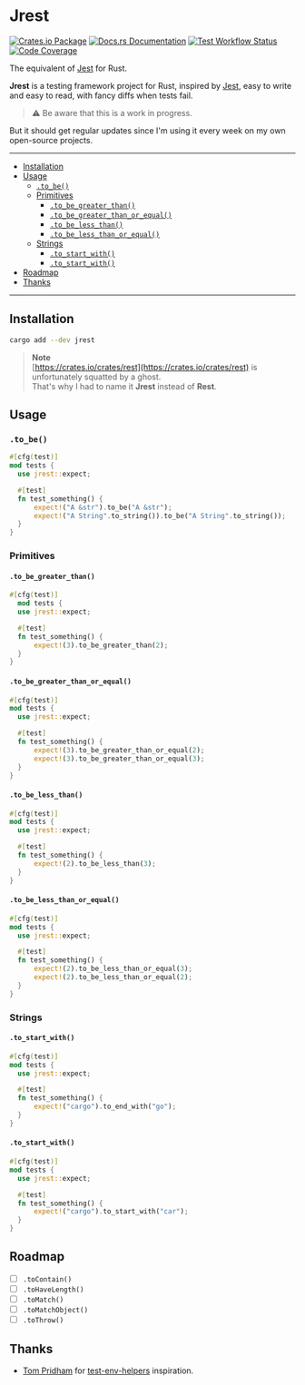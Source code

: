 # Jrest

[![Crates.io Package](https://img.shields.io/crates/v/jrest?style=flat-square)](https://crates.io/crates/jrest)
[![Docs.rs Documentation](https://img.shields.io/docsrs/jrest/latest?style=flat-square)](https://docs.rs/jrest/latest/jrest)
[![Test Workflow Status](https://img.shields.io/github/actions/workflow/status/ivangabriele/jrest/test.yml?label=Tests&style=flat-square)](https://github.com/ivangabriele/jrest/actions?query=branch%3Amain+workflow%3ATest++)
[![Code Coverage](https://img.shields.io/codecov/c/github/ivangabriele/jrest/main?style=flat-square)](https://app.codecov.io/github/ivangabriele/jrest)

The equivalent of [Jest](https://jestjs.io) for Rust.

**Jrest** is a testing framework project for Rust, inspired by [Jest](https://jestjs.io),
easy to write and easy to read, with fancy diffs when tests fail.

> ⚠️ Be aware that this is a work in progress.
 
But it should get regular updates since I'm using it every week on my own open-source projects.

---

- [Installation](#installation)
- [Usage](#usage)
  - [`.to_be()`](#to_be)
  - [Primitives](#primitives)
    - [`.to_be_greater_than()`](#to_be_greater_than)
    - [`.to_be_greater_than_or_equal()`](#to_be_greater_than_or_equal)
    - [`.to_be_less_than()`](#to_be_less_than)
    - [`.to_be_less_than_or_equal()`](#to_be_less_than_or_equal)
  - [Strings](#strings)
    - [`.to_start_with()`](#to_start_with)
    - [`.to_start_with()`](#to_start_with-1)
- [Roadmap](#roadmap)
- [Thanks](#thanks)

---

## Installation

```sh
cargo add --dev jrest
```

> **Note**<br>
> [https://crates.io/crates/rest](https://crates.io/crates/rest) is unfortunately squatted by a ghost.<br>
> That's why I had to name it **Jrest** instead of **Rest**.

## Usage

### `.to_be()`

```rust
#[cfg(test)]
mod tests {
  use jrest::expect;

  #[test]
  fn test_something() {
      expect!("A &str").to_be("A &str");
      expect!("A String".to_string()).to_be("A String".to_string());
  }
}
```

### Primitives

#### `.to_be_greater_than()`

```rust
#[cfg(test)]
  mod tests {
  use jrest::expect;

  #[test]
  fn test_something() {
      expect!(3).to_be_greater_than(2);
  }
}
```

#### `.to_be_greater_than_or_equal()`

```rust
#[cfg(test)]
mod tests {
  use jrest::expect;

  #[test]
  fn test_something() {
      expect!(3).to_be_greater_than_or_equal(2);
      expect!(3).to_be_greater_than_or_equal(3);
  }
}
```

#### `.to_be_less_than()`

```rust
#[cfg(test)]
mod tests {
  use jrest::expect;

  #[test]
  fn test_something() {
      expect!(2).to_be_less_than(3);
  }
}
```

#### `.to_be_less_than_or_equal()`

```rust
#[cfg(test)]
mod tests {
  use jrest::expect;

  #[test]
  fn test_something() {
      expect!(2).to_be_less_than_or_equal(3);
      expect!(2).to_be_less_than_or_equal(2);
  }
}
```

### Strings

#### `.to_start_with()`

```rust
#[cfg(test)]
mod tests {
  use jrest::expect;

  #[test]
  fn test_something() {
      expect!("cargo").to_end_with("go");
  }
}
```

#### `.to_start_with()`

```rust
#[cfg(test)]
mod tests {
  use jrest::expect;

  #[test]
  fn test_something() {
      expect!("cargo").to_start_with("car");
  }
}
```

## Roadmap

- [ ] `.toContain()`
- [ ] `.toHaveLength()`
- [ ] `.toMatch()`
- [ ] `.toMatchObject()`
- [ ] `.toThrow()`

## Thanks

- [Tom Pridham](https://github.com/TomPridham) for [test-env-helpers](https://github.com/TomPridham/test-env-helpers) inspiration.
